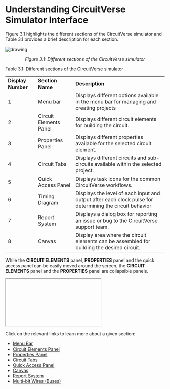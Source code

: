# Understanding CircuitVerse Simulator Interface

Figure 3.1 highlights the different sections of the CircuitVerse simulator and Table 3.1 provides a brief description for each section. 

![drawing](../images/img_chapter3/3.1.png)

<div align="center"><em>Figure 3.1: Different sections of the CircuitVerse simulator</em></div>

Table 3.1: Different sections of the CircuitVerse simulator
<table>
  <tr>
   <td><strong>Display Number</strong>
   </td>
   <td><strong>Section Name</strong>
   </td>
   <td><strong>Description</strong>
   </td>
  </tr>
  <tr>
   <td>1
   </td>
   <td>Menu bar
   </td>
   <td>Displays different options available in the menu bar for managing and creating projects 
   </td>
  </tr>
  <tr>
   <td>2
   </td>
   <td>Circuit Elements Panel
   </td>
   <td>Displays different circuit elements for building the circuit.
   </td>
  </tr>
  <tr>
   <td>3
   </td>
   <td>Properties Panel
   </td>
   <td>Displays different properties available for the selected circuit element.
   </td>
  </tr>
  <tr>
   <td>4
   </td>
   <td>Circuit Tabs
   </td>
   <td>Displays different circuits and sub-circuits available within the selected project.
   </td>
  </tr>
  <tr>
   <td>5
   </td>
   <td>Quick Access Panel
   </td>
   <td>Displays task icons for the common CircuitVerse workflows.
   </td>
  </tr>
  <tr>
   <td>6
   </td>
   <td>Timing Diagram
   </td>
   <td>Displays the level of each input and output after each clock pulse for determining the circuit behavior
   </td>
  </tr>
  <tr>
   <td>7
   </td>
   <td>Report System
   </td>
   <td>Displays a dialog box for reporting an issue or bug to the CircuitVerse support team.
   </td>
  </tr>
  <tr>
   <td>8
   </td>
   <td>Canvas
   </td>
   <td>Display area where the circuit elements can be assembled for building the desired circuit.
   </td>
  </tr>
</table>

While the **CIRCUIT ELEMENTS** panel, **PROPERTIES** panel and the quick access panel can be easily moved around the screen, the **CIRCUIT ELEMENTS** panel and the **PROPERTIES** panel are collapsible panels.

<div><iframe>Insert customize video panels video</iframe></div>

Click on the relevant links to learn more about a given section:

* [Menu Bar](/chapter3/menubar.md)
* [Circuit Elements Panel](/chapter3/circuitelements.md)
* [Properties Panel](/chapter3/properties.md)
* [Circuit Tabs](/chapter3/circuittabs.md)
* [Quick Access Panel](/chapter3/quickaccesspanel.md)
* [Canvas](/chapter3/canvas.md)
* [Report System](/chapter3/reportsystem.md)
* [Multi-bit Wires (Buses)](/chapter3/wires.md)